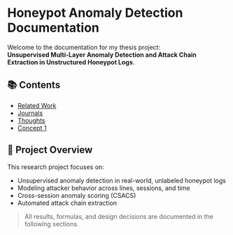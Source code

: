 # Honeypot Anomaly Detection Documentation

Welcome to the documentation for my thesis project:  
**Unsupervised Multi-Layer Anomaly Detection and Attack Chain Extraction in Unstructured Honeypot Logs**.

## 📚 Contents

- [Related Work](related-work.md)
- [Journals](journals.md)
- [Thoughts](thoughts.md)
- [Concept 1](Unsupervised_Multi-Layer_Anomaly_Detection_in_Unstructured_Honeypot_Logs_Across_Sessions_and_Time.md)

## 🎯 Project Overview
This research project focuses on:
- Unsupervised anomaly detection in real-world, unlabeled honeypot logs
- Modeling attacker behavior across lines, sessions, and time
- Cross-session anomaly scoring (CSACS)
- Automated attack chain extraction

> All results, formulas, and design decisions are documented in the following sections.

